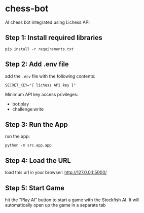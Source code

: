 # chess-bot
AI chess bot integrated using Lichess API

Step 1: Install required libraries
----------------------
```
pip install -r requirements.txt
```

Step 2: Add .env file
----------------------
add the `.env` file with the following contents:

```
SECRET_KEY="{ lichess API key }"
```
Minimum API key access privileges:
- bot:play
- challenge:write

Step 3: Run the App
-------------------
run the app:
```
python -m src.app.app
```

Step 4: Load the URL
--------------------
load this url in your browser: http://127.0.0.1:5000/

Step 5: Start Game
-----------
hit the "Play AI" button to start a game with the Stockfish AI. It will automatically open up the game in a separate tab

<!-- Step 6: UI
--------------
interact with the UI to start game, view games, etc. **(This functionality needs to be added)** -->